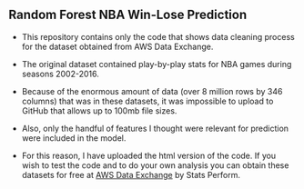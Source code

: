 ## Random Forest NBA Win-Lose Prediction 

* This repository contains only the code that shows data cleaning process for the dataset obtained from AWS Data Exchange. 

* The original dataset contained play-by-play stats for NBA games during seasons 2002-2016.

* Because of the enormous amount of data (over 8 million rows by 346 columns) that was in these datasets, it was impossible to upload to GitHub that allows up to 100mb file sizes. 

* Also, only the handful of features I thought were relevant for prediction were included in the model. 

 * For this reason, I have uploaded the html version of the code. If you wish to test the code and to do your own analysis you can obtain these datasets for free at [AWS Data Exchange](https://aws.amazon.com/data-exchange/) by Stats Perform.